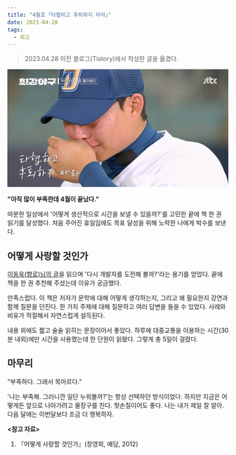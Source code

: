 ```yaml
---
title: "4월호 ｢타협하고 후퇴하지 마라｣"
date: 2023-04-28
tags:
  - 회고
---
```


> 2023.04.28 이전 블로그(Tistory)에서 작성한 글을 옮겼다.

![타협하고 후퇴하지 마라 <출처: 최강야구>](./a-clean-sweep.png)

**"아직 많이 부족한데 4월이 끝났다."**

따분한 일상에서 '어떻게 생산적으로 시간을 보낼 수 있을까?'를 고민한 끝에 책 한 권 읽기를 달성했다.
처음 주어진 휴일임에도 목표 달성을 위해 노력한 나에게 박수를 보낸다.

## 어떻게 사랑할 것인가

[이동욱(향로)님의 글](https://jojoldu.tistory.com/661)을 읽으며 '다시 개발자를 도전해 볼까?'라는 용기를 얻었다. 끝에 책을 한 권 추천해 주셨는데 이유가 궁금했다.

만족스럽다. 이 책은 저자가 문학에 대해 어떻게 생각하는지, 그리고 왜 필요한지 강연과 함께 질문을 던진다. 한 가지 주제에 대해 질문하고 여러 답변을 들을 수 있었다.
사례와 비유가 적절해서 자연스럽게 설득된다.

내용 외에도 짧고 술술 읽히는 문장이어서 좋았다. 하루에 대중교통을 이용하는 시간(30분 내외)에만 시간을 사용했는데 한 단원이 읽혔다. 그렇게 총 5일이 걸렸다.

## 마무리

"부족하다. 그래서 목마르다."

'나는 부족해. 그러니깐 일단 누워볼까?'는 항상 선택하던 방식이었다. 하지만 지금은 어떻게든 앞으로 나아가려고 물장구를 친다. 헛손질이어도 좋다.
나는 내가 제일 잘 알아. 다음 달에는 이번달보다 조금 더 행복하자.

**<참고 자료>**

1. 『어떻게 사랑할 것인가』(장영희, 예담, 2012)
